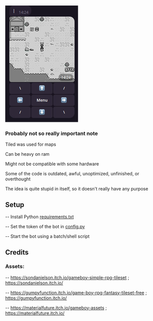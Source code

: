 ![preview.jpg](preview.jpg)

### Probably not so really important note

Tiled was used for maps

Can be heavy on ram

Might not be compatible with some hardware

Some of the code is outdated, awful, unoptimized, unfinished, or overthought

The idea is quite stupid in itself, so it doesn't really have any purpose

## Setup

-- Install Python [requirements.txt](requirements.txt)

-- Set the token of the bot in [config.py](forgotten-dream%2Fconfig.py)

-- Start the bot using a batch/shell script

## Credits

### Assets:

-- https://sondanielson.itch.io/gameboy-simple-rpg-tileset ; https://sondanielson.itch.io/

-- https://gumpyfunction.itch.io/game-boy-rpg-fantasy-tileset-free ; https://gumpyfunction.itch.io/

-- https://materialfuture.itch.io/gameboy-assets ; https://materialfuture.itch.io/

